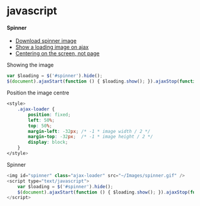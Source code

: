 # javascript

#### Spinner

* [Download spinner image](http://preloaders.net/)
* [Show a loading image on ajax](http://stackoverflow.com/questions/68485/how-to-show-loading-spinner-in-jquery)
* [Centering on the screen, not page](http://stackoverflow.com/questions/6256043/css-position-loading-indicator-in-the-center-of-the-screen)

Showing the image

```javascript
var $loading = $('#spinner').hide();
$(document).ajaxStart(function () { $loading.show(); }).ajaxStop(function () { $loading.hide(); });
```

Position the image centre

```css
<style>
    .ajax-loader {
        position: fixed;
        left: 50%;
        top: 50%;
        margin-left: -32px; /* -1 * image width / 2 */
        margin-top: -32px;  /* -1 * image height / 2 */
        display: block;     
    }
</style>

```

Spinner

```javascript
<img id="spinner" class="ajax-loader" src="~/Images/spinner.gif" />
<script type="text/javascript">
    var $loading = $('#spinner').hide();
    $(document).ajaxStart(function () { $loading.show(); }).ajaxStop(function () { $loading.hide(); });
</script>
```
